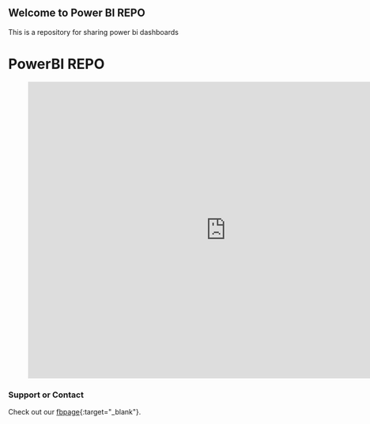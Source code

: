 ## Welcome to Power BI REPO

This is a repository for sharing power bi dashboards

# PowerBI REPO

<figure class="video_container">
<iframe width="800" height="600" src="https://app.powerbi.com/reportEmbed?reportId=e5b8614c-a588-424c-be7f-2b4c7258bef1&autoAuth=true&ctid=d05d4c80-da1e-4cd7-83a6-0d2094b20418&config=eyJjbHVzdGVyVXJsIjoiaHR0cHM6Ly93YWJpLW5vcnRoLWV1cm9wZS1yZWRpcmVjdC5hbmFseXNpcy53aW5kb3dzLm5ldC8ifQ%3D%3D" frameborder="0" allowFullScreen="true"></iframe>
</figure>



### Support or Contact

Check out our [fbpage](https://www.facebook.com/powerbiCaboVerde/){:target="_blank"}.
